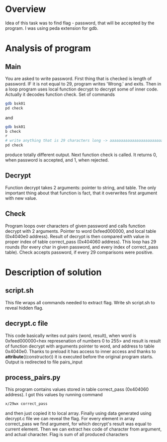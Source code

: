 # Overview
Idea of this task was to find flag - password, that will be accepted by the program. I was using peda extension for gdb.

# Analysis of program
## Main 
You are asked to write password. First thing that is checked is length of password. IF it is not equal to 29, program writes 'Wrong.' and exits.
Then in a loop program uses local function decrypt to decrypt some of inner code.
Actually it decodes function check. Set of commands
```sh
gdb bsk01
pd check
```
and 
```sh
gdb bsk01
b check
r
# write anything that is 29 characters long -> aaaaaaaaaaaaaaaaaaaaaaaaaaaaa
pd check
```
produce totally different output.
Next function check is called. It returns 0, when password is accepted, and 1, when rejected.
## Decrypt
Function decrypt takes 2 arguments: pointer to string, and table.
The only important thing about that function is fact, that it overwrites first argument with new value.
## Check
Program loops over characters of given password and calls function decrypt with 2 arguments. Pointer to word 0xfeed000000<hex code of current character>, and local table (0x4040e0 address).
Result of decrypt is then compared with value in proper index of table correct_pass (0x404060 address). This loop has 29 rounds (for every char in given password, and every index of correct_pass table). Check accepts password, if every 29 comparisons were positive.

# Description of solution
## script.sh
This file wraps all commands needed to extract flag. Write sh script.sh to reveal hidden flag.
## decrypt.c file
This code basically writes out pairs (word, result), when word is 0xfeed000000<hex represenation of numbers 0 to 255> and result is result of function decrypt with arguments pointer to word, and address to table 0x4040e0. Thanks to preload it has access to inner access and thanks to __attribute__((constructor)) it is executed before the original program starts. Output is redirected to file pairs_input
## process_pairs.py
This program contains values stored in table correct_pass (0x404060 address). I got this values by running command
```sh
x/29wx correct_pass
```
and then just copied it to local array. Finally using data generated using decrypt.c file we can reveal the flag. For every element in array correct_pass we find argument, for which decrypt's result was equal to current element.
Then we can extract hex code of character from argument, and actual character.
Flag is sum of all produced characters


